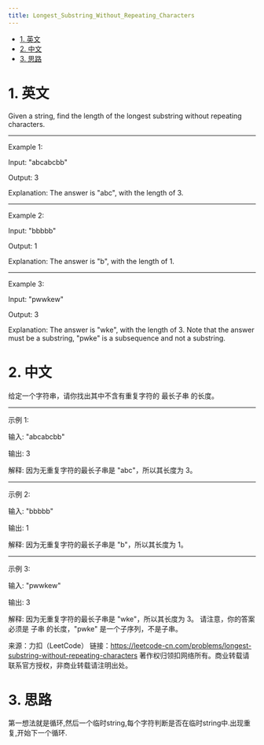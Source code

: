 ```yaml
---
title: Longest_Substring_Without_Repeating_Characters
---
```

<!-- TOC -->

- [1. 英文](#1-英文)
- [2. 中文](#2-中文)
- [3. 思路](#3-思路)

<!-- /TOC -->

# 1. 英文

Given a string, find the length of the longest substring without repeating characters.

---

Example 1:

Input: "abcabcbb"

Output: 3

Explanation: The answer is "abc", with the length of 3.

---

Example 2:

Input: "bbbbb"

Output: 1

Explanation: The answer is "b", with the length of 1.

---

Example 3:

Input: "pwwkew"

Output: 3

Explanation: The answer is "wke", with the length of 3.
Note that the answer must be a substring, "pwke" is a subsequence and not a substring.

# 2. 中文

给定一个字符串，请你找出其中不含有重复字符的 最长子串 的长度。

---

示例 1:

输入: "abcabcbb"

输出: 3

解释: 因为无重复字符的最长子串是 "abc"，所以其长度为 3。

---

示例 2:

输入: "bbbbb"

输出: 1

解释: 因为无重复字符的最长子串是 "b"，所以其长度为 1。

---

示例 3:

输入: "pwwkew"

输出: 3

解释: 因为无重复字符的最长子串是 "wke"，所以其长度为 3。
请注意，你的答案必须是 子串 的长度，"pwke" 是一个子序列，不是子串。

来源：力扣（LeetCode）
链接：<https://leetcode-cn.com/problems/longest-substring-without-repeating-characters>
著作权归领扣网络所有。商业转载请联系官方授权，非商业转载请注明出处。

# 3. 思路

第一想法就是循环,然后一个临时string,每个字符判断是否在临时string中.出现重复,开始下一个循环.
